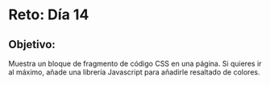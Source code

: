 # Reto: Día 14

## Objetivo:
Muestra un bloque de fragmento de código CSS en una página. Si quieres ir al máximo, añade una librería Javascript para añadirle resaltado de colores.